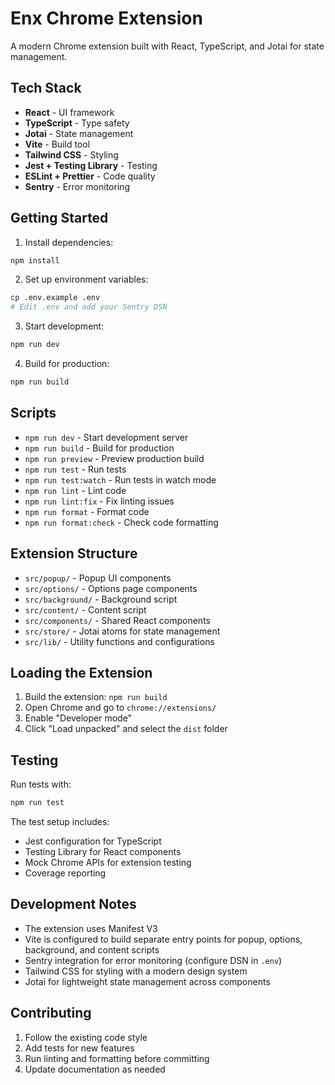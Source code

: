 # Enx Chrome Extension

A modern Chrome extension built with React, TypeScript, and Jotai for state management.

## Tech Stack

- **React** - UI framework
- **TypeScript** - Type safety
- **Jotai** - State management
- **Vite** - Build tool
- **Tailwind CSS** - Styling
- **Jest + Testing Library** - Testing
- **ESLint + Prettier** - Code quality
- **Sentry** - Error monitoring

## Getting Started

1. Install dependencies:
```bash
npm install
```

2. Set up environment variables:
```bash
cp .env.example .env
# Edit .env and add your Sentry DSN
```

3. Start development:
```bash
npm run dev
```

4. Build for production:
```bash
npm run build
```

## Scripts

- `npm run dev` - Start development server
- `npm run build` - Build for production
- `npm run preview` - Preview production build
- `npm run test` - Run tests
- `npm run test:watch` - Run tests in watch mode
- `npm run lint` - Lint code
- `npm run lint:fix` - Fix linting issues
- `npm run format` - Format code
- `npm run format:check` - Check code formatting

## Extension Structure

- `src/popup/` - Popup UI components
- `src/options/` - Options page components
- `src/background/` - Background script
- `src/content/` - Content script
- `src/components/` - Shared React components
- `src/store/` - Jotai atoms for state management
- `src/lib/` - Utility functions and configurations

## Loading the Extension

1. Build the extension: `npm run build`
2. Open Chrome and go to `chrome://extensions/`
3. Enable "Developer mode"
4. Click "Load unpacked" and select the `dist` folder

## Testing

Run tests with:
```bash
npm run test
```

The test setup includes:
- Jest configuration for TypeScript
- Testing Library for React components
- Mock Chrome APIs for extension testing
- Coverage reporting

## Development Notes

- The extension uses Manifest V3
- Vite is configured to build separate entry points for popup, options, background, and content scripts
- Sentry integration for error monitoring (configure DSN in `.env`)
- Tailwind CSS for styling with a modern design system
- Jotai for lightweight state management across components

## Contributing

1. Follow the existing code style
2. Add tests for new features
3. Run linting and formatting before committing
4. Update documentation as needed
